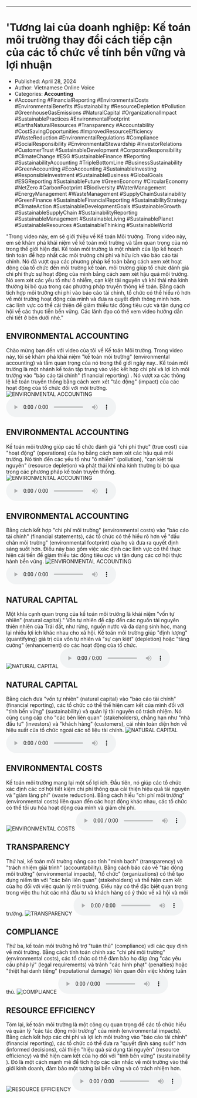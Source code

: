 
---

# \'Tương lai của doanh nghiệp: Kế toán môi trường thay đổi cách tiếp cận của các tổ chức về tính bền vững và lợi nhuận

- Published: April 28, 2024
- Author: Vietnamese Online Voice
- Categories: **Accounting**
- #Accounting #FinancialReporting #EnvironmentalCosts #EnvironmentalBenefits #Sustainability #ResourceDepletion #Pollution #GreenhouseGasEmissions #NaturalCapital #OrganizationalImpact #SustainablePractices #EnvironmentalFootprint #EarthsNaturalResources #Transparency #Accountability #CostSavingOpportunities #ImprovedResourceEfficiency #WasteReduction #EnvironmentalRegulations #Compliance #SocialResponsibility #EnvironmentalStewardship #InvestorRelations #CustomerTrust #SustainableDevelopment #CorporateResponsibility #ClimateChange #ESG #SustainableFinance #Reporting #SustainabilityAccounting #TripleBottomLine #BusinessSustainability #GreenAccounting #EcoAccounting #SustainableInvesting #ResponsibleInvestment #SustainableBusiness #GlobalGoals #ESGReporting #SustainableFuture #GreenEconomy #CircularEconomy #NetZero #CarbonFootprint #Biodiversity #WaterManagement #EnergyManagement #WasteManagement #SupplyChainSustainability #GreenFinance #SustainableFinancialReporting #SustainabilityStrategy #ClimateAction #SustainableDevelopmentGoals #SustainableGrowth #SustainableSupplyChain #SustainabilityReporting #SustainableManagement #SustainableLiving #SustainablePlanet #SustainableResources #SustainableThinking #SustainableWorld

"Trong video này, em sẽ giới thiệu về Kế toán Môi trường. Trong video này, em sẽ khám phá khái niệm về kế toán môi trường và tầm quan trọng của nó trong thế giới hiện đại. Kế toán môi trường là một nhánh của lập kế hoạch tính toán để hợp nhất các môi trường chi phí và hữu ích vào báo cáo tài chính. Nó đã vượt qua các phương pháp kế toán bằng cách xem xét hoạt động của tổ chức đến môi trường kế toán. môi trường giúp tổ chức đánh giá chi phí thực sự hoạt động của mình bằng cách xem xét hậu quả môi trường. Nó xem xét các yếu tố như ô nhiễm, cạn kiệt tài nguyên và khí thải nhà kính thường bị bỏ qua trong các phương pháp truyền thông kế toán. Bằng cách tích hợp môi trường chi phí vào báo cáo tài chính, tổ chức có thể hiểu rõ hơn về môi trường hoạt động của mình và đưa ra quyết định thông minh hơn. các lĩnh vực có thể cải thiện để giảm thiểu tác động tiêu cực và tận dụng cơ hội về các thực tiễn bền vững. Các lãnh đạo có thể xem video hướng dẫn chi tiết ở bên dưới nhé."


## ENVIRONMENTAL ACCOUNTING

Chào mừng bạn đến với video của tôi về Kế toán Môi trường. Trong video này, tôi sẽ khám phá khái niệm "kế toán môi trường" (environmental accounting) và tầm quan trọng của nó trong thế giới ngày nay.. Kế toán môi trường là một nhánh kế toán tập trung vào việc kết hợp chi phí và lợi ích môi trường vào "báo cáo tài chính" (financial reporting) . Nó vượt xa các thông lệ kế toán truyền thống bằng cách xem xét "tác động" (impact) của các hoạt động của tổ chức đối với môi trường.
![ENVIRONMENTAL ACCOUNTING](https://http-archiver-apis-production-80.schnworks.com/storage/images/transitions/2024-04-28/transition--29182043790-Montserrat-Black-512DA8.jpg)
<audio controls>
    <source src="https://http-archiver-apis-production-80.schnworks.com/storage/storage/audio/file-1731234694.mp3" type="audio/mpeg">
</audio>



## ENVIRONMENTAL ACCOUNTING

Kế toán môi trường giúp các tổ chức đánh giá "chi phí thực" (true cost) của "hoạt động" (operations) của họ bằng cách xem xét các hậu quả môi trường. Nó tính đến các yếu tố như "ô nhiễm" (pollution), "cạn kiệt tài nguyên" (resource depletion) và phát thải khí nhà kính thường bị bỏ qua trong các phương pháp kế toán truyền thống.
![ENVIRONMENTAL ACCOUNTING](https://http-archiver-apis-production-80.schnworks.com/storage/images/transitions/2024-04-28/transition-12000031070-Montserrat-SemiBold-283593.jpg)
<audio controls>
    <source src="https://http-archiver-apis-production-80.schnworks.com/storage/storage/audio/file-33863090698.mp3" type="audio/mpeg">
</audio>



## ENVIRONMENTAL ACCOUNTING

Bằng cách kết hợp "chi phí môi trường" (environmental costs) vào "báo cáo tài chính" (financial statements), các tổ chức có thể hiểu rõ hơn về "dấu chân môi trường" (environmental footprint) của họ và đưa ra quyết định sáng suốt hơn. Điều này bao gồm việc xác định các lĩnh vực có thể thực hiện cải tiến để giảm thiểu tác động tiêu cực và tận dụng các cơ hội thực hành bền vững.
![ENVIRONMENTAL ACCOUNTING](https://http-archiver-apis-production-80.schnworks.com/storage/images/transitions/2024-04-28/transition-28217858096-Montserrat-ExtraBold-303F9F.jpg)
<audio controls>
    <source src="https://http-archiver-apis-production-80.schnworks.com/storage/storage/audio/file-21674498894.mp3" type="audio/mpeg">
</audio>



## NATURAL CAPITAL

Một khía cạnh quan trọng của kế toán môi trường là khái niệm "vốn tự nhiên" (natural capital)." Vốn tự nhiên đề cập đến các nguồn tài nguyên thiên nhiên của Trái đất, như rừng, nguồn nước và đa dạng sinh học, mang lại nhiều lợi ích khác nhau cho xã hội. Kế toán môi trường giúp "định lượng" (quantifying) giá trị của vốn tự nhiên và "sự cạn kiệt" (depletion) hoặc "tăng cường" (enhancement) do các hoạt động của tổ chức.
![NATURAL CAPITAL](https://http-archiver-apis-production-80.schnworks.com/storage/images/transitions/2024-04-28/transition--17810553574-Montserrat-SemiBold-9C27B0.jpg)
<audio controls>
    <source src="https://http-archiver-apis-production-80.schnworks.com/storage/storage/audio/file-7127213359.mp3" type="audio/mpeg">
</audio>



## NATURAL CAPITAL

Bằng cách đưa "vốn tự nhiên" (natural capital) vào "báo cáo tài chính" (financial reporting), các tổ chức có thể thể hiện cam kết của mình đối với "tính bền vững" (sustainability) và quản lý tài nguyên có trách nhiệm. Nó cũng cung cấp cho "các bên liên quan" (stakeholders), chẳng hạn như "nhà đầu tư" (investors) và "khách hàng" (customers), cái nhìn toàn diện hơn về hiệu suất của tổ chức ngoài các số liệu tài chính.
![NATURAL CAPITAL](https://http-archiver-apis-production-80.schnworks.com/storage/images/transitions/2024-04-28/transition-3210386913-Montserrat-Regular-880E4F.jpg)
<audio controls>
    <source src="https://http-archiver-apis-production-80.schnworks.com/storage/storage/audio/file-26808621920.mp3" type="audio/mpeg">
</audio>



## ENVIRONMENTAL COSTS

Kế toán môi trường mang lại một số lợi ích. Đầu tiên, nó giúp các tổ chức xác định các cơ hội tiết kiệm chi phí thông qua cải thiện hiệu quả tài nguyên và "giảm lãng phí" (waste reduction). Bằng cách hiểu "chi phí môi trường" (environmental costs) liên quan đến các hoạt động khác nhau, các tổ chức có thể tối ưu hóa hoạt động của mình và giảm chi phí.
![ENVIRONMENTAL COSTS](https://http-archiver-apis-production-80.schnworks.com/storage/images/transitions/2024-04-28/transition--4040164988-Montserrat-Regular-1A237E.jpg)
<audio controls>
    <source src="https://http-archiver-apis-production-80.schnworks.com/storage/storage/audio/file-15100607858.mp3" type="audio/mpeg">
</audio>



## TRANSPARENCY

Thứ hai, kế toán môi trường nâng cao tính "minh bạch" (transparency) và "trách nhiệm giải trình" (accountability). Bằng cách báo cáo về "tác động môi trường" (environmental impacts), "tổ chức" (organizations) có thể tạo dựng niềm tin với "các bên liên quan" (stakeholders) và thể hiện cam kết của họ đối với việc quản lý môi trường. Điều này có thể đặc biệt quan trọng trong việc thu hút các nhà đầu tư và khách hàng có ý thức về xã hội và môi trường.
![TRANSPARENCY](https://http-archiver-apis-production-80.schnworks.com/storage/images/transitions/2024-04-28/transition--51751844336-Montserrat-Regular-9C27B0.jpg)
<audio controls>
    <source src="https://http-archiver-apis-production-80.schnworks.com/storage/storage/audio/file-33570673438.mp3" type="audio/mpeg">
</audio>



## COMPLIANCE

Thứ ba, kế toán môi trường hỗ trợ "tuân thủ" (compliance) với các quy định về môi trường. Bằng cách tính toán chính xác "chi phí môi trường" (environmental costs), các tổ chức có thể đảm bảo họ đáp ứng "các yêu cầu pháp lý" (legal requirements) và tránh "các hình phạt" (penalties) hoặc "thiệt hại danh tiếng" (reputational damage) liên quan đến việc không tuân thủ.
![COMPLIANCE](https://http-archiver-apis-production-80.schnworks.com/storage/images/transitions/2024-04-28/transition--20660973365-Montserrat-Thin-7B1FA2.jpg)
<audio controls>
    <source src="https://http-archiver-apis-production-80.schnworks.com/storage/storage/audio/file-18326592960.mp3" type="audio/mpeg">
</audio>



## RESOURCE EFFICIENCY

Tóm lại, kế toán môi trường là một công cụ quan trọng để các tổ chức hiểu và quản lý "các tác động môi trường" của mình (environmental impacts). Bằng cách kết hợp các chi phí và lợi ích môi trường vào "báo cáo tài chính" (financial reporting), các tổ chức có thể đưa ra "quyết định sáng suốt" hơn (informed decisions), cải thiện "hiệu quả sử dụng tài nguyên" (resource efficiency) và thể hiện cam kết của họ đối với "tính bền vững" (sustainability ). Đó là một cách mạnh mẽ để tích hợp các cân nhắc về môi trường vào thế giới kinh doanh, đảm bảo một tương lai bền vững và có trách nhiệm hơn.
![RESOURCE EFFICIENCY](https://http-archiver-apis-production-80.schnworks.com/storage/images/transitions/2024-04-28/transition--9670824560-Montserrat-Black-4A148C.jpg)
<audio controls>
    <source src="https://http-archiver-apis-production-80.schnworks.com/storage/storage/audio/file-5395353283.mp3" type="audio/mpeg">
</audio>


